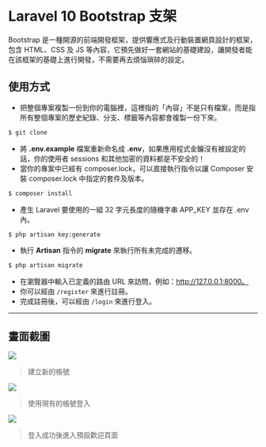 # Laravel 10 Bootstrap 支架

Bootstrap 是一種開源的前端開發框架，提供響應式及行動裝置網頁設計的框架，包含 HTML、CSS 及 JS 等內容，它預先做好一套網站的基礎建設，讓開發者能在該框架的基礎上進行開發，不需要再去煩惱瑣碎的設定。

## 使用方式
- 把整個專案複製一份到你的電腦裡，這裡指的「內容」不是只有檔案，而是指所有整個專案的歷史紀錄、分支、標籤等內容都會複製一份下來。
```sh
$ git clone
```
- 將 __.env.example__ 檔案重新命名成 __.env__，如果應用程式金鑰沒有被設定的話，你的使用者 sessions 和其他加密的資料都是不安全的！
- 當你的專案中已經有 composer.lock，可以直接執行指令以讓 Composer 安裝 composer.lock 中指定的套件及版本。
```sh
$ composer install
```
- 產生 Laravel 要使用的一組 32 字元長度的隨機字串 APP_KEY 並存在 .env 內。
```sh
$ php artisan key:generate
```
- 執行 __Artisan__ 指令的 __migrate__ 來執行所有未完成的遷移。
```sh
$ php artisan migrate
```
- 在瀏覽器中輸入已定義的路由 URL 來訪問，例如：http://127.0.0.1:8000。
- 你可以經由 `/register` 來進行註冊。
- 完成註冊後，可以經由 `/login` 來進行登入。

----

## 畫面截圖
![](https://i.imgur.com/ZRyWyAe.png)
> 建立新的帳號

![](https://i.imgur.com/sSDcQiS.png)
> 使用現有的帳號登入

![](https://i.imgur.com/9rhAJEW.png)
> 登入成功後進入預設歡迎頁面
